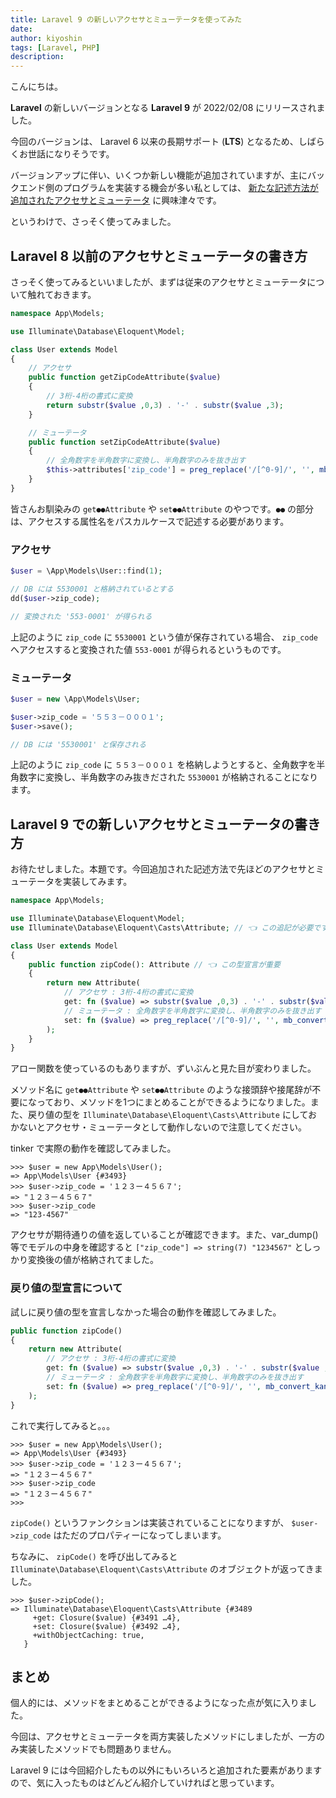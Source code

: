 ```yaml
---
title: Laravel 9 の新しいアクセサとミューテータを使ってみた
date: 
author: kiyoshin
tags: [Laravel, PHP]
description: 
---
```


こんにちは。

**Laravel** の新しいバージョンとなる **Laravel 9** が 2022/02/08 にリリースされました。

今回のバージョンは、 Laravel 6 以来の長期サポート (**LTS**) となるため、しばらくお世話になりそうです。

バージョンアップに伴い、いくつか新しい機能が追加されていますが、主にバックエンド側のプログラムを実装する機会が多い私としては、 [新たな記述方法が追加されたアクセサとミューテータ](https://laravel.com/docs/9.x/releases#eloquent-accessors-and-mutators) に興味津々です。

というわけで、さっそく使ってみました。

## Laravel 8 以前のアクセサとミューテータの書き方

さっそく使ってみるといいましたが、まずは従来のアクセサとミューテータについて触れておきます。

```php
namespace App\Models;

use Illuminate\Database\Eloquent\Model;

class User extends Model
{
    // アクセサ
    public function getZipCodeAttribute($value)
    {
        // 3桁-4桁の書式に変換
        return substr($value ,0,3) . '-' . substr($value ,3);
    }

    // ミューテータ
    public function setZipCodeAttribute($value)
    {
        // 全角数字を半角数字に変換し、半角数字のみを抜き出す
        $this->attributes['zip_code'] = preg_replace('/[^0-9]/', '', mb_convert_kana($value, 'n'));
    }
}
```

皆さんお馴染みの `get●●Attribute` や `set●●Attribute` のやつです。`●●` の部分は、アクセスする属性名をパスカルケースで記述する必要があります。

### アクセサ

```php
$user = \App\Models\User::find(1);

// DB には 5530001 と格納されているとする
dd($user->zip_code);

// 変換された '553-0001' が得られる
```

上記のように `zip_code` に `5530001` という値が保存されている場合、 `zip_code` へアクセスすると変換された値 `553-0001` が得られるというものです。

### ミューテータ

```php
$user = new \App\Models\User;

$user->zip_code = '５５３－０００１';
$user->save();

// DB には '5530001' と保存される
```

上記のように `zip_code` に `５５３－０００１` を格納しようとすると、全角数字を半角数字に変換し、半角数字のみ抜きだされた `5530001` が格納されることになります。

## Laravel 9 での新しいアクセサとミューテータの書き方

お待たせしました。本題です。今回追加された記述方法で先ほどのアクセサとミューテータを実装してみます。

```php
namespace App\Models;

use Illuminate\Database\Eloquent\Model;
use Illuminate\Database\Eloquent\Casts\Attribute; // 👈 この追記が必要です

class User extends Model
{
    public function zipCode(): Attribute // 👈 この型宣言が重要
    {
        return new Attribute(
            // アクセサ : 3桁-4桁の書式に変換
            get: fn ($value) => substr($value ,0,3) . '-' . substr($value ,3),
            // ミューテータ : 全角数字を半角数字に変換し、半角数字のみを抜き出す
            set: fn ($value) => preg_replace('/[^0-9]/', '', mb_convert_kana($value, 'n')),
        );
    }
}
```

アロー関数を使っているのもありますが、ずいぶんと見た目が変わりました。

メソッド名に `get●●Attribute` や `set●●Attribute` のような接頭辞や接尾辞が不要になっており、メソッドを1つにまとめることができるようになりました。また、戻り値の型を `Illuminate\Database\Eloquent\Casts\Attribute` にしておかないとアクセサ・ミューテータとして動作しないので注意してください。

tinker で実際の動作を確認してみました。

```
>>> $user = new App\Models\User();
=> App\Models\User {#3493}
>>> $user->zip_code = '１２３ー４５６７';
=> "１２３ー４５６７"
>>> $user->zip_code
=> "123-4567"
```

アクセサが期待通りの値を返していることが確認できます。また、var_dump() 等でモデルの中身を確認すると `["zip_code"] => string(7) "1234567"` としっかり変換後の値が格納されてました。

### 戻り値の型宣言について

試しに戻り値の型を宣言しなかった場合の動作を確認してみました。

```php
public function zipCode()
{
    return new Attribute(
        // アクセサ : 3桁-4桁の書式に変換
        get: fn ($value) => substr($value ,0,3) . '-' . substr($value ,3),
        // ミューテータ : 全角数字を半角数字に変換し、半角数字のみを抜き出す
        set: fn ($value) => preg_replace('/[^0-9]/', '', mb_convert_kana($value, 'n')),
    );
}
```

これで実行してみると。。。

```
>>> $user = new App\Models\User();
=> App\Models\User {#3493}
>>> $user->zip_code = '１２３ー４５６７';
=> "１２３ー４５６７"
>>> $user->zip_code
=> "１２３ー４５６７"
>>>
```

`zipCode()` というファンクションは実装されていることになりますが、 `$user->zip_code` はただのプロパティーになってしまいます。

ちなみに、 `zipCode()` を呼び出してみると `Illuminate\Database\Eloquent\Casts\Attribute` のオブジェクトが返ってきました。

```
>>> $user->zipCode();
=> Illuminate\Database\Eloquent\Casts\Attribute {#3489
     +get: Closure($value) {#3491 …4},
     +set: Closure($value) {#3492 …4},
     +withObjectCaching: true,
   }
```

## まとめ

個人的には、メソッドをまとめることができるようになった点が気に入りました。

今回は、アクセサとミューテータを両方実装したメソッドにしましたが、一方のみ実装したメソッドでも問題ありません。

Laravel 9 には今回紹介したもの以外にもいろいろと追加された要素がありますので、気に入ったものはどんどん紹介していければと思っています。
